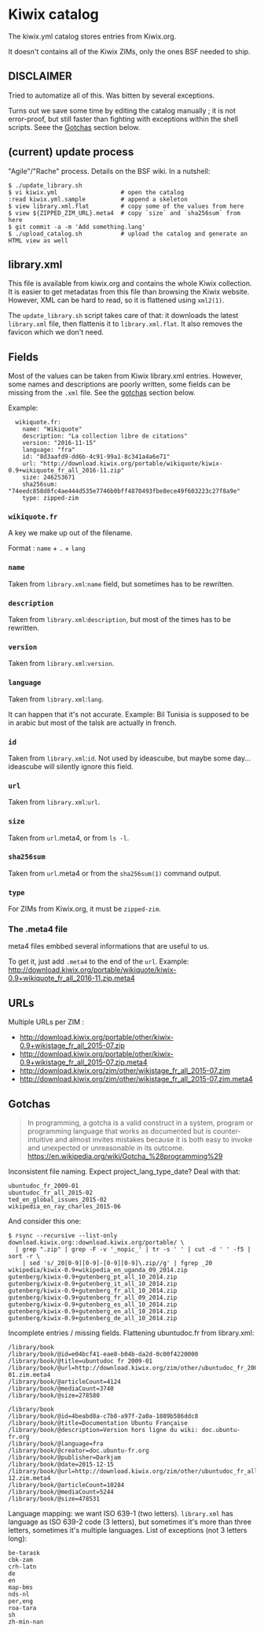 # Kiwix catalog

The kiwix.yml catalog stores entries from Kiwix.org.

It doesn't contains all of the Kiwix ZIMs, only the ones BSF needed to ship.


## DISCLAIMER

Tried to automatize all of this. Was bitten by several exceptions.

Turns out we save some time by editing the catalog manually ; it is not
error-proof, but still faster than fighting with exceptions within the shell
scripts. Seee the [Gotchas](#gotchas) section below.


## (current) update process

"Agile"/"Rache" process. Details on the BSF wiki. In a nutshell:

    $ ./update_library.sh
    $ vi kiwix.yml                  # open the catalog
    :read kiwix.yml.sample          # append a skeleton
    $ view library.xml.flat         # copy some of the values from here
    $ view ${ZIPPED_ZIM_URL}.meta4  # copy `size` and `sha256sum` from here
    $ git commit -a -m 'Add something.lang'
    $ ./upload_catalog.sh           # upload the catalog and generate an HTML view as well


## library.xml

This file is available from kiwix.org and contains the whole Kiwix collection.
It is easier to get metadatas from this file than browsing the Kiwix website.
However, XML can be hard to read, so it is flattened using `xml2(1)`.

The `update_library.sh` script takes care of that: it downloads the latest
`library.xml` file, then flattenis it to `library.xml.flat`. It also removes
the favicon which we don't need.


## Fields

Most of the values can be taken from Kiwix library.xml entries. However, some
names and descriptions are poorly written, some fields can be missing from the
`.xml` file. See the [gotchas](gotchas) section below.

Example:

      wikiquote.fr:
        name: "Wikiquote"
        description: "La collection libre de citations"
        version: "2016-11-15"
        language: "fra"
        id: "8d3aafd9-dd6b-4c91-99a1-8c341a4a6e71"
        url: "http://download.kiwix.org/portable/wikiquote/kiwix-0.9+wikiquote_fr_all_2016-11.zip"
        size: 246253671
        sha256sum: "74eedc858d8fc4ae444d535e7746b0bff4870493fbe8ece49f603223c27f8a9e"
        type: zipped-zim

### `wikiquote.fr`

A key we make up out of the filename.

Format : `name` + `.` + `lang`

### `name`

Taken from `library.xml`:`name` field, but sometimes has to be rewritten.

### `description`

Taken from `library.xml`:`description`, but most of the times has to be
rewritten.

### `version`

Taken from `library.xml`:`version`.

### `language`

Taken from `library.xml`:`lang`.

It can happen that it's not accurate. Example: Bil Tunisia is supposed to be in
arabic but most of the talsk are actually in french.

### `id`

Taken from `library.xml`:`id`. Not used by ideascube, but maybe some day...
ideascube will silently ignore this field.

### `url`

Taken from `library.xml`:`url`.

### `size`

Taken from `url`.meta4, or from `ls -l`.

### `sha256sum`

Taken from `url`.meta4 or from the `sha256sum(1)` command output.

### `type`

For ZIMs from Kiwix.org, it must be `zipped-zim`.


### The .meta4 file

meta4 files embbed several informations that are useful to us.

To get it, just add `.meta4` to the end of the `url`. Example:
http://download.kiwix.org/portable/wikiquote/kiwix-0.9+wikiquote_fr_all_2016-11.zip.meta4


## URLs

Multiple URLs per ZIM :

* http://download.kiwix.org/portable/other/kiwix-0.9+wikistage_fr_all_2015-07.zip
* http://download.kiwix.org/portable/other/kiwix-0.9+wikistage_fr_all_2015-07.zip.meta4
* http://download.kiwix.org/zim/other/wikistage_fr_all_2015-07.zim
* http://download.kiwix.org/zim/other/wikistage_fr_all_2015-07.zim.meta4


## Gotchas

> In programming, a gotcha is a valid construct in a system, program or programming language that works as documented but is counter-intuitive and almost invites mistakes because it is both easy to invoke and unexpected or unreasonable in its outcome.
> <https://en.wikipedia.org/wiki/Gotcha_%28programming%29>


Inconsistent file naming. Expect project_lang_type_date? Deal with that:

    ubuntudoc_fr_2009-01
    ubuntudoc_fr_all_2015-02
    ted_en_global_issues_2015-02
    wikipedia_en_ray_charles_2015-06

And consider this one:

    $ rsync --recursive --list-only download.kiwix.org::download.kiwix.org/portable/ \
      | grep ".zip" | grep -F -v '_nopic_' | tr -s ' ' | cut -d ' ' -f5 | sort -r \
        | sed 's/_20[0-9][0-9]-[0-9][0-9]\.zip//g' | fgrep _20
    wikipedia/kiwix-0.9+wikipedia_en_uganda_09_2014.zip
    gutenberg/kiwix-0.9+gutenberg_pt_all_10_2014.zip
    gutenberg/kiwix-0.9+gutenberg_it_all_10_2014.zip
    gutenberg/kiwix-0.9+gutenberg_fr_all_10_2014.zip
    gutenberg/kiwix-0.9+gutenberg_fr_all_09_2014.zip
    gutenberg/kiwix-0.9+gutenberg_es_all_10_2014.zip
    gutenberg/kiwix-0.9+gutenberg_en_all_10_2014.zip
    gutenberg/kiwix-0.9+gutenberg_de_all_10_2014.zip

Incomplete entries / missing fields. Flattening ubuntudoc.fr from library.xml:

    /library/book
    /library/book/@id=e04bcf41-eae8-b04b-da2d-0c00f4220000
    /library/book/@title=ubuntudoc fr 2009-01
    /library/book/@url=http://download.kiwix.org/zim/other/ubuntudoc_fr_2009-01.zim.meta4
    /library/book/@articleCount=4124
    /library/book/@mediaCount=3740
    /library/book/@size=278580
     
    /library/book
    /library/book/@id=4beabd8a-c7b8-a97f-2a0a-1889b586ddc8
    /library/book/@title=Documentation Ubuntu Française
    /library/book/@description=Version hors ligne du wiki: doc.ubuntu-fr.org
    /library/book/@language=fra
    /library/book/@creator=doc.ubuntu-fr.org
    /library/book/@publisher=Darkjam
    /library/book/@date=2015-12-15
    /library/book/@url=http://download.kiwix.org/zim/other/ubuntudoc_fr_all_2015-12.zim.meta4
    /library/book/@articleCount=10284
    /library/book/@mediaCount=5244
    /library/book/@size=478531

Language mapping: we want ISO 639-1 (two letters).
`library.xml` has language as ISO 639-2 code (3 letters), but sometimes it's more than three letters, sometimes it's multiple languages. List of exceptions (not 3 letters long):

    be-tarask
    cbk-zam
    crh-latn
    de
    en
    map-bms
    nds-nl
    per,eng
    roa-tara
    sh
    zh-min-nan

